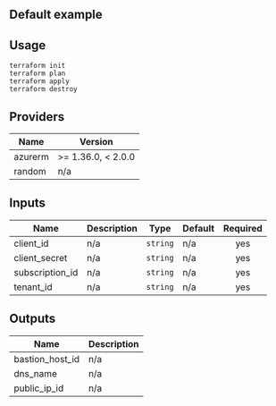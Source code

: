 ## Default example

## Usage
```
terraform init
terraform plan
terraform apply
terraform destroy
```
<!-- BEGINNING OF PRE-COMMIT-TERRAFORM DOCS HOOK -->
## Providers

| Name | Version |
|------|---------|
| azurerm | >= 1.36.0, < 2.0.0 |
| random | n/a |

## Inputs

| Name | Description | Type | Default | Required |
|------|-------------|------|---------|:-----:|
| client\_id | n/a | `string` | n/a | yes |
| client\_secret | n/a | `string` | n/a | yes |
| subscription\_id | n/a | `string` | n/a | yes |
| tenant\_id | n/a | `string` | n/a | yes |

## Outputs

| Name | Description |
|------|-------------|
| bastion\_host\_id | n/a |
| dns\_name | n/a |
| public\_ip\_id | n/a |

<!-- END OF PRE-COMMIT-TERRAFORM DOCS HOOK -->

